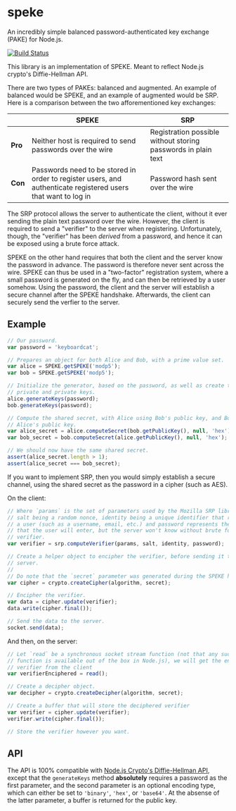 # speke

An incredibly simple balanced password-authenticated key exchange (PAKE) for Node.js.

[![Build Status](https://travis-ci.org/shovon/node-speke.svg)](https://travis-ci.org/shovon/node-speke)

This library is an implementation of SPEKE. Meant to reflect Node.js crypto's Diffie-Hellman API.

There are two types of PAKEs: balanced and augmented. An example of balanced would be SPEKE, and an example of augmented would be SRP. Here is a comparison between the two afforementioned key exchanges:

| | SPEKE | SRP |
| --- | --- | --- |
| **Pro** | Neither host is required to send passwords over the wire | Registration possible without storing passwords in plain text |
| **Con** | Passwords need to be stored in order to register users, and authenticate registered users that want to log in | Password hash sent over the wire |

The SRP protocol allows the server to authenticate the client, without it ever sending the plain text password over the wire. However, the client is required to send a "verifier" to the server when registering. Unfortunately, though, the "verifier" has been *derived* from a password, and hence it can be exposed using a brute force attack.

SPEKE on the other hand requires that both the client and the server know the password in advance. The password is therefore never sent across the wire. SPEKE can thus be used in a "two-factor" registration system, where a small password is generated on the fly, and can then be retrieved by a user somehow. Using the password, the client and the server will establish a secure channel after the SPEKE handshake. Afterwards, the client can securely send the verfier to the server.

## Example

```javascript
// Our password.
var password = 'keyboardcat';

// Prepares an object for both Alice and Bob, with a prime value set.
var alice = SPEKE.getSPEKE('modp5');
var bob = SPEKE.getSPEKE('modp5');

// Initialize the generator, based on the password, as well as create the
// private and private keys.
alice.generateKeys(password);
bob.generateKeys(password);

// Compute the shared secret, with Alice using Bob's public key, and Bob using
// Alice's public key.
var alice_secret = alice.computeSecret(bob.getPublicKey(), null, 'hex');
var bob_secret = bob.computeSecret(alice.getPublicKey(), null, 'hex');

// We should now have the same shared secret.
assert(alice_secret.length > 1);
assert(alice_secret === bob_secret);
```

If you want to implement SRP, then you would simply establish a secure channel, using the shared secret as the password in a cipher (such as AES).

On the client:

```javascript
// Where `params` is the set of parameters used by the Mozilla SRP library,
// salt being a random nonce, identity being a unique identifier that represents
// a user (such as a username, email, etc.) and password represents the password
// that the user will enter, but the server won't know without brute forcing the
// verifier.
var verifier = srp.computeVerifier(params, salt, identity, password);

// Create a helper object to encipher the verifier, before sending it to the
// server.
//
// Do note that the `secret` parameter was generated during the SPEKE handshake.
var cipher = crypto.createCipher(algorithm, secret);

// Encipher the verifier.
var data = cipher.update(verifier);
data.write(cipher.final());

// Send the data to the server.
socket.send(data);
```

And then, on the server:

```javascript
// Let `read` be a synchronous socket stream function (not that any such
// function is available out of the box in Node.js), we will get the enciphered
// verifier from the client
var verifierEnciphered = read();

// Create a decipher object.
var decipher = crypto.createDecipher(algorithm, secret);

// Create a buffer that will store the deciphered verifier
var verifier = cipher.update(verifier);
verifier.write(cipher.final());

// Store the verifier however you want.
```

## API

The API is 100% compatible with [Node.js Crypto's Diffie-Hellman API](http://nodejs.org/api/crypto.html#crypto_class_diffiehellman), except that the `generateKeys` method **absolutely** requires a password as the first parameter, and the second parameter is an optional encoding type, which can either be set to `'binary'`, `'hex'`, or `'base64'`. At the absense of the latter parameter, a buffer is returned for the public key.